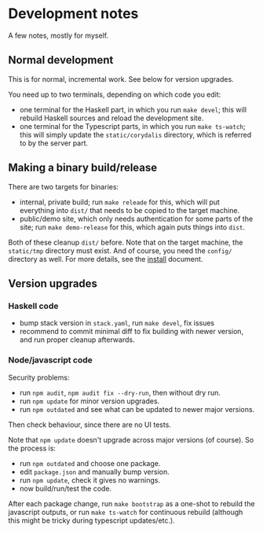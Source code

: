 # Development notes

A few notes, mostly for myself.

## Normal development

This is for normal, incremental work. See below for version upgrades.

You need up to two terminals, depending on which code you edit:

* one terminal for the Haskell part, in which you run `make devel`; this will
  rebuild Haskell sources and reload the development site.
* one terminal for the Typescript parts, in which you run `make ts-watch`; this
  will simply update the `static/corydalis` directory, which is referred to by
  the server part.

## Making a binary build/release

There are two targets for binaries:

* internal, private build; run `make releade` for this, which will put
  everything into `dist/` that needs to be copied to the target machine.
* public/demo site, which only needs authentication for some parts of the site;
  run `make demo-release` for this, which again puts things into `dist`.

Both of these cleanup `dist/` before. Note that on the target machine, the
`static/tmp` directory must exist. And of course, you need the `config/`
directory as well. For more details, see the [install](install.md) document.

## Version upgrades

### Haskell code

* bump stack version in `stack.yaml`, run `make devel`, fix issues
* recommend to commit minimal diff to fix building with newer version, and run
  proper cleanup afterwards.

### Node/javascript code

Security problems:

* run `npm audit`, `npm audit fix --dry-run`, then without dry run.
* run `npm update` for minor version upgrades.
* run `npm outdated` and see what can be updated to newer major versions.

Then check behaviour, since there are no UI tests.

Note that `npm update` doesn't upgrade across major versions (of course). So
the process is:

* run `npm outdated` and choose one package.
* edit `package.json` and manually bump version.
* run `npm update`, check it gives no warnings.
* now build/run/test the code.

After each package change, run `make bootstrap` as a one-shot to rebuild the
javascript outputs, or run `make ts-watch` for continuous rebuild (although this
might be tricky during typescript updates/etc.).
